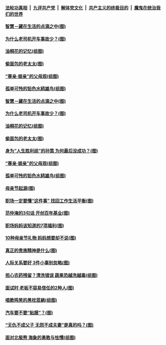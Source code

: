 ####  [法轮功真相](../../../../basic/blob/master/README.md?t=05120231) &nbsp;|&nbsp; [九评共产党](../../../../9ping.md/blob/master/README.md?t=05120231) &nbsp;|&nbsp; [解体党文化](../../../../jtdwh.md/blob/master/README.md?t=05120231)  &nbsp;|&nbsp; [共产主义的终极目的](../../../../gczydzjmd.md/blob/master/README.md?t=05120231) &nbsp;|&nbsp; [魔鬼在统治我们的世界](../../../../mgztzwmdsj.md/blob/master/README.md?t=05120231) 

#### [智慧－藏在生活的点滴之中(图)](../pages/p8/932476.md?t=05120231) 

#### [为什么老司机开车事故少？(图)](../pages/p8/932883.md?t=05120231) 

#### [油桐花的记忆(组图)](../pages/p8/932636.md?t=05120231) 

#### [偷面包的老太太(图)](../pages/p8/925270.md?t=05120231) 

#### [“尊亲‧娱亲”的父母观(组图)](../pages/p8/932673.md?t=05120231) 

#### [孤单可怜的铅色水鸫雄鸟(组图)](../pages/p8/932688.md?t=05120231) 

#### [智慧－藏在生活的点滴之中(图)](../pages/p8/932476.md?t=05120231) 

#### [为什么老司机开车事故少？(图)](../pages/p8/932883.md?t=05120231) 

#### [油桐花的记忆(组图)](../pages/p8/932636.md?t=05120231) 

#### [偷面包的老太太(图)](../pages/p8/925270.md?t=05120231) 

#### [身为“人生胜利组”的孙策 为何最后没成功？(图)](../pages/p8/932674.md?t=05120231) 

#### [“尊亲‧娱亲”的父母观(组图)](../pages/p8/932673.md?t=05120231) 

#### [孤单可怜的铅色水鸫雄鸟(组图)](../pages/p8/932688.md?t=05120231) 

#### [母亲节起源(图)](../pages/p8/932588.md?t=05120231) 

#### [职场一定要懂“这件事” 找回工作生活平衡(图)](../pages/p8/932644.md?t=05120231) 

#### [范仲淹的3句话 开创百年基业(图)](../pages/p8/892948.md?t=05120231) 

#### [职场妈妈该知道的7项福利(图)](../pages/p8/932596.md?t=05120231) 

#### [10种母亲节礼物 妈妈想要却不说(图)](../pages/p8/932589.md?t=05120231) 

#### [真正的贵族精神是什么(图)](../pages/p8/932238.md?t=05120231) 

#### [人际关系要好 3件小事别忽略(图)](../pages/p8/932535.md?t=05120231) 

#### [担心农药残留？清洗错误 蔬果恐越洗越毒(组图)](../pages/p8/931956.md?t=05120231) 

#### [面试时 老板不容易信任的2种人(图)](../pages/p8/930797.md?t=05120231) 

#### [唱歌鸣笑的黑枕蓝鹟(组图)](../pages/p8/932419.md?t=05120231) 

#### [汽车要不要“贴膜”？(图)](../pages/p8/932413.md?t=05120231) 

#### [“无仇不成父子 无怨不成夫妻”是真的吗？(图)](../pages/p8/932398.md?t=05120231) 

#### [面对北极熊 海象的勇敢与怯懦(组图)](../pages/p8/931709.md?t=05120231) 

